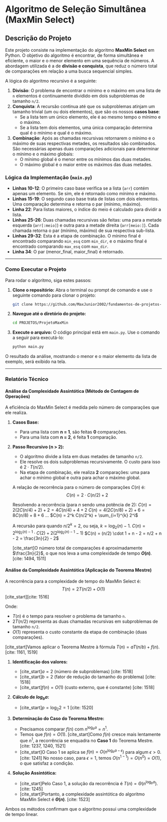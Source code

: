 # Algoritmo de Seleção Simultânea (MaxMin Select)

## Descrição do Projeto

Este projeto consiste na implementação do algoritmo **MaxMin Select** em Python. O objetivo do algoritmo é encontrar, de forma simultânea e eficiente, o maior e o menor elemento em uma sequência de números. A abordagem utilizada é a de **divisão e conquista**, que reduz o número total de comparações em relação a uma busca sequencial simples.

A lógica do algoritmo recursivo é a seguinte:
1.  **Divisão**: O problema de encontrar o mínimo e o máximo em uma lista de `n` elementos é continuamente dividido em dois subproblemas de tamanho `n/2`.
2.  **Conquista**: A recursão continua até que os subproblemas atinjam um tamanho trivial (um ou dois elementos), que são os nossos **casos base**:
    * Se a lista tem um único elemento, ele é ao mesmo tempo o mínimo e o máximo.
    * Se a lista tem dois elementos, uma única comparação determina qual é o mínimo e qual é o máximo.
3.  **Combinação**: Após as chamadas recursivas retornarem o mínimo e o máximo de suas respectivas metades, os resultados são combinados. São necessárias apenas duas comparações adicionais para determinar o mínimo e o máximo globais:
    * O mínimo global é o menor entre os mínimos das duas metades.
    * O máximo global é o maior entre os máximos das duas metades.

### Lógica da Implementação (`main.py`)

-   **Linhas 10-12**: O primeiro caso base verifica se a lista (`arr`) contém apenas um elemento. Se sim, ele é retornado como mínimo e máximo.
-   **Linhas 15-19**: O segundo caso base trata de listas com dois elementos. Uma comparação determina e retorna o par (mínimo, máximo).
-   **Linha 22**: Para listas maiores, o índice do meio é calculado para dividir a lista.
-   **Linhas 25-26**: Duas chamadas recursivas são feitas: uma para a metade esquerda (`arr[:meio]`) e outra para a metade direita (`arr[meio:]`). Cada chamada retorna o par (mínimo, máximo) de sua respectiva sub-lista.
-   **Linhas 29-32**: Esta é a etapa de combinação. O mínimo final é encontrado comparando `min_esq` com `min_dir`, e o máximo final é encontrado comparando `max_esq` com `max_dir`.
-   **Linha 34**: O par (menor\_final, maior\_final) é retornado.

-----

### Como Executar o Projeto

Para rodar o algoritmo, siga estes passos:

1.  **Clone o repositório:** Abra o terminal ou prompt de comando e use o seguinte comando para clonar o projeto:

    ```bash
    git clone https://github.com/MaxJunior2002/fundamentos-de-projetos-e-analise-de-algoritmos.git
    ```

2.  **Navegue até o diretório do projeto:**

    ```bash
    cd PROJETOS/ProjetoMaxMin
    ```

3.  **Execute o arquivo:** O código principal está em `main.py`. Use o comando a seguir para executá-lo:

    ```bash
    python main.py
    ```

O resultado da análise, mostrando o menor e o maior elemento da lista de exemplo, será exibido na tela.

-----

### Relatório Técnico

#### Análise da Complexidade Assintótica (Método de Contagem de Operações)

A eficiência do MaxMin Select é medida pelo número de comparações que ele realiza.

1.  **Casos Base:**
    * Para uma lista com **n = 1**, são feitas **0** comparações.
    * Para uma lista com **n = 2**, é feita **1** comparação.

2.  **Passo Recursivo (n > 2):**
    * O algoritmo divide a lista em duas metades de tamanho `n/2`.
    * Ele resolve os dois subproblemas recursivamente. O custo para isso é $2 \cdot T(n/2)$.
    * Na etapa de combinação, ele realiza **2** comparações: uma para achar o mínimo global e outra para achar o máximo global.

    A relação de recorrência para o número de comparações $C(n)$ é:
    $$ C(n) = 2 \cdot C(n/2) + 2 $$

    Resolvendo a recorrência (para $n$ sendo uma potência de 2):
    $C(n) = 2(2C(n/4) + 2) + 2 = 4C(n/4) + 4 + 2$
    $C(n) = 4(2C(n/8) + 2) + 6 = 8C(n/8) + 8 + 6$
    ...
    $C(n) = 2^k C(n/2^k) + \sum_{i=1}^{k} 2^i$

    A recursão para quando $n/2^k = 2$, ou seja, $k = \log_2(n) - 1$.
    $C(n) = 2^{\log_2(n)-1} \cdot C(2) + 2(2^{\log_2(n)-1} - 1)$
    $C(n) = (n/2) \cdot 1 + n - 2 = n/2 + n - 2 = \frac{3n}{2} - 2$

    [cite_start]O número total de comparações é aproximadamente $\frac{3n}{2}$, o que nos leva a uma complexidade de tempo **$O(n)$**. [cite: 1494, 1511]

#### Análise da Complexidade Assintótica (Aplicação do Teorema Mestre)

A recorrência para a complexidade de tempo do MaxMin Select é:
$$ T(n) = 2T(n/2) + O(1) $$
[cite_start][cite: 1516]

Onde:
* $T(n)$ é o tempo para resolver o problema de tamanho `n`.
* $2T(n/2)$ representa as duas chamadas recursivas em subproblemas de tamanho `n/2`.
* $O(1)$ representa o custo constante da etapa de combinação (duas comparações).

[cite_start]Vamos aplicar o Teorema Mestre à fórmula $T(n) = aT(n/b) + f(n)$. [cite: 1161, 1519]

1.  **Identificação dos valores:**
    * [cite_start]$a = 2$ (número de subproblemas) [cite: 1518]
    * [cite_start]$b = 2$ (fator de redução do tamanho do problema) [cite: 1518]
    * [cite_start]$f(n) = O(1)$ (custo externo, que é constante) [cite: 1518]

2.  **Cálculo de $log_b a$:**
    * [cite_start]$p = \log_2 2 = 1$ [cite: 1520]

3.  **Determinação do Caso do Teorema Mestre:**
    * Precisamos comparar $f(n)$ com $n^{\log_b a} = n^1$.
    * Temos que $f(n) = O(1)$. [cite_start]Como $f(n)$ cresce mais lentamente que $n^1$, a recorrência se enquadra no **Caso 1** do Teorema Mestre. [cite: 1237, 1240, 1521]
    * [cite_start]O Caso 1 se aplica se $f(n) = O(n^{\log_b a - \epsilon})$ para algum $\epsilon > 0$. [cite: 1241] No nosso caso, para $\epsilon = 1$, temos $O(n^{1-1}) = O(n^0) = O(1)$, o que satisfaz a condição.

4.  **Solução Assintótica:**
    * [cite_start]Pelo Caso 1, a solução da recorrência é $T(n) = \Theta(n^{\log_b a})$. [cite: 1245]
    * [cite_start]Portanto, a complexidade assintótica do algoritmo MaxMin Select é **$\Theta(n)$**. [cite: 1523]

Ambos os métodos confirmam que o algoritmo possui uma complexidade de tempo linear.